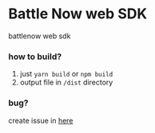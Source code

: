 # Battle Now web SDK
battlenow web sdk

### how to build?
1. just `yarn build` or `npm build`  
2. output file in `/dist` directory
### bug?
create issue in [here](https://github.com/BattleNow/BattleNowWebSDK/issues)
